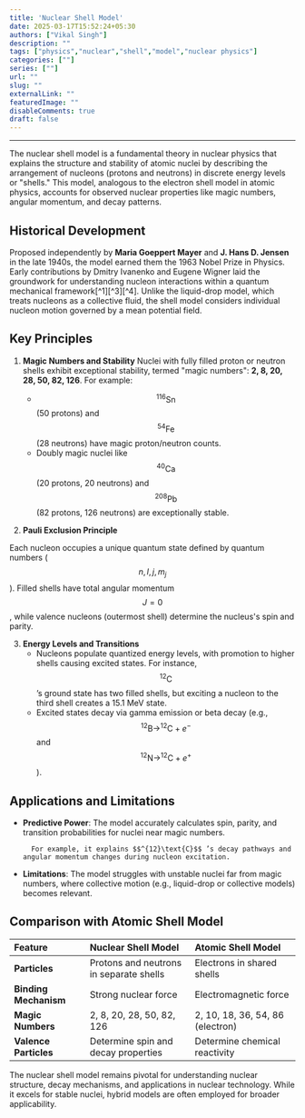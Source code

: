 ```yaml
---
title: 'Nuclear Shell Model'
date: 2025-03-17T15:52:24+05:30
authors: ["Vikal Singh"]
description: ""
tags: ["physics","nuclear","shell","model","nuclear physics"]
categories: [""]
series: [""]
url: ""
slug: ""
externalLink: ""
featuredImage: ""
disableComments: true
draft: false
---
```

 

---


The nuclear shell model is a fundamental theory in nuclear physics that explains the structure and stability of atomic nuclei by describing the arrangement of nucleons (protons and neutrons) in discrete energy levels or "shells." This model, analogous to the electron shell model in atomic physics, accounts for observed nuclear properties like magic numbers, angular momentum, and decay patterns.

## Historical Development

Proposed independently by **Maria Goeppert Mayer** and **J. Hans D. Jensen** in the late 1940s, the model earned them the 1963 Nobel Prize in Physics. Early contributions by Dmitry Ivanenko and Eugene Wigner laid the groundwork for understanding nucleon interactions within a quantum mechanical framework[^1][^3][^4]. Unlike the liquid-drop model, which treats nucleons as a collective fluid, the shell model considers individual nucleon motion governed by a mean potential field.

## Key Principles

1. **Magic Numbers and Stability**
Nuclei with fully filled proton or neutron shells exhibit exceptional stability, termed "magic numbers": **2, 8, 20, 28, 50, 82, 126**. For example:
    - $$^{116}\text{Sn}$$ (50 protons) and $$^{54}\text{Fe}$$ (28 neutrons) have magic proton/neutron counts.
    - Doubly magic nuclei like $$^{40}\text{Ca}$$ (20 protons, 20 neutrons) and $$^{208}\text{Pb}$$ (82 protons, 126 neutrons) are exceptionally stable.


2. **Pauli Exclusion Principle**

Each nucleon occupies a unique quantum state defined by quantum numbers ($$n, l, j, m_j$$). Filled shells have total angular momentum $$J = 0$$, while valence nucleons (outermost shell) determine the nucleus's spin and parity.


3. **Energy Levels and Transitions**
    - Nucleons populate quantized energy levels, with promotion to higher shells causing excited states. For instance, $$^{12}\text{C}$$ ’s ground state has two filled shells, but exciting a nucleon to the third shell creates a 15.1 MeV state.
    - Excited states decay via gamma emission or beta decay (e.g., $$^{12}\text{B} \rightarrow ^{12}\text{C} + e^-$$ and $$^{12}\text{N} \rightarrow ^{12}\text{C} + e^+$$).

## Applications and Limitations

- **Predictive Power**: The model accurately calculates spin, parity, and transition probabilities for nuclei near magic numbers. 

        For example, it explains $$^{12}\text{C}$$ ’s decay pathways and angular momentum changes during nucleon excitation.
- **Limitations**: The model struggles with unstable nuclei far from magic numbers, where collective motion (e.g., liquid-drop or collective models) becomes relevant.


## Comparison with Atomic Shell Model

| Feature | Nuclear Shell Model | Atomic Shell Model |
| :-- | :-- | :-- |
| **Particles** | Protons and neutrons in separate shells | Electrons in shared shells |
| **Binding Mechanism** | Strong nuclear force | Electromagnetic force |
| **Magic Numbers** | 2, 8, 20, 28, 50, 82, 126 | 2, 10, 18, 36, 54, 86 (electron) |
| **Valence Particles** | Determine spin and decay properties | Determine chemical reactivity |

The nuclear shell model remains pivotal for understanding nuclear structure, decay mechanisms, and applications in nuclear technology. While it excels for stable nuclei, hybrid models are often employed for broader applicability.


